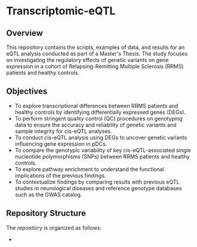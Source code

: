 # Transcriptomic-eQTL
## Overview
This repository contains the scripts, examples of data, and results for an eQTL analysis conducted as part of a Master's Thesis. The study focuses on investigating the regulatory effects of genetic variants on gene expression in a cohort of Relapsing-Remitting Multiple Sclerosis (RRMS) patients and healthy controls.

## Objectives
- To explore transcriptional differences between RRMS patients and healthy controls by identifying differentially expressed genes (DEGs).
- To perform stringent quality control (QC) procedures on genotyping data to ensure the accuracy and reliability of genetic variants and sample integrity for cis-eQTL analyses.
- To conduct cis-eQTL analysis using DEGs to uncover genetic variants influencing gene expression in pDCs.
- To compare the genotypic variability of key cis-eQTL-associated single nucleotide polymorphisms (SNPs) between RRMS patients and healthy controls.
- To explore pathway enrichment to understand the functional implications of the previous findings.
- To contextualize findings by comparing results with previous eQTL studies in neurological diseases and reference genotype databases such as the GWAS catalog.

## Repository Structure
The repository is organized as follows:

- 
